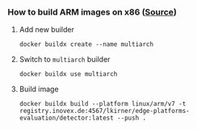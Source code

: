 

### How to build ARM images on x86 ([Source](https://www.docker.com/blog/getting-started-with-docker-for-arm-on-linux/))
1. Add new builder
    ```
    docker buildx create --name multiarch
    ```
2. Switch to `multiarch` builder
    ```
    docker buildx use multiarch
    ```
3. Build image
    ```
    docker buildx build --platform linux/arm/v7 -t registry.inovex.de:4567/lkirner/edge-platforms-evaluation/detector:latest --push .
    ```